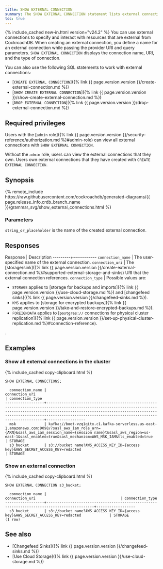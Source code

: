 ```yaml
---
title: SHOW EXTERNAL CONNECTION
summary: The SHOW EXTERNAL CONNECTION statement lists external connections.
toc: true
---
```


{% include_cached new-in.html version="v24.2" %} You can use external connections to specify and interact with resources that are external from CockroachDB. When creating an external connection, you define a name for an external connection while passing the provider URI and query parameters. `SHOW EXTERNAL CONNECTION` displays the connection name, URI, and the type of connection.

You can also use the following SQL statements to work with external connections:

- [`CREATE EXTERNAL CONNECTION`]({% link {{ page.version.version }}/create-external-connection.md %})
- [`SHOW CREATE EXTERNAL CONNECTION`]({% link {{ page.version.version }}/show-create-external-connection.md %})
- [`DROP EXTERNAL CONNECTION`]({% link {{ page.version.version }}/drop-external-connection.md %})

## Required privileges

Users with the [`admin` role]({% link {{ page.version.version }}/security-reference/authorization.md %}#admin-role) can view all external connections with `SHOW EXTERNAL CONNECTION`.

Without the `admin` role, users can view the external connections that they own. Users own external connections that they have created with `CREATE EXTERNAL CONNECTION`.

## Synopsis

<div>
{% remote_include https://raw.githubusercontent.com/cockroachdb/generated-diagrams/{{ page.release_info.crdb_branch_name }}/grammar_svg/show_external_connections.html %}
</div>

### Parameters

`string_or_placeholder` is the name of the created external connection.

## Responses

Response | Description
---------+------------
`connection_name` | The user-specified name of the external connection.
`connection_uri` | The [storage/sink]({% link {{ page.version.version }}/create-external-connection.md %}#supported-external-storage-and-sinks) URI that the external connection references.
`connection_type` | Possible values are: <br><ul><li>`STORAGE` applies to [storage for backups and imports]({% link {{ page.version.version }}/use-cloud-storage.md %}) and [changefeed sinks]({% link {{ page.version.version }}/changefeed-sinks.md %}).</li><li>`KMS` applies to [storage for encrypted backups]({% link {{ page.version.version }}/take-and-restore-encrypted-backups.md %}).</li><li>`FOREIGNDATA` applies to [`postgres://` connections for physical cluster replication]({% link {{ page.version.version }}/set-up-physical-cluster-replication.md %}#connection-reference).</li></ul>.

## Examples

### Show all external connections in the cluster

{% include_cached copy-clipboard.html %}
~~~ sql
SHOW EXTERNAL CONNECTIONS;
~~~
~~~
  connection_name |                                                                                                                                    connection_uri                                                                                                                                     | connection_type
------------------+---------------------------------------------------------------------------------------------------------------------------------------------------------------------------------------------------------------------------------------------------------------------------------------+------------------
  msk             | kafka://boot-vzq1qitx.c1.kafka-serverless.us-east-1.amazonaws.com:9098/?sasl_aws_iam_role_arn={ARN}&sasl_aws_iam_session_name={session name}t&sasl_aws_region=us-east-1&sasl_enabled=true&sasl_mechanism=AWS_MSK_IAM&tls_enabled=true                                                 | STORAGE
  s3_bucket       | s3://bucket name?AWS_ACCESS_KEY_ID={access key}&AWS_SECRET_ACCESS_KEY=redacted                                                                                                                                                                                                        | STORAGE
~~~

### Show an external connection

{% include_cached copy-clipboard.html %}
~~~ sql
SHOW EXTERNAL CONNECTION s3_bucket;
~~~
~~~
  connection_name |                                       connection_uri                                       | connection_type
------------------+--------------------------------------------------------------------------------------------+------------------
  s3_bucket       | s3://bucket name?AWS_ACCESS_KEY_ID={access key}&AWS_SECRET_ACCESS_KEY=redacted             | STORAGE
(1 row)
~~~

## See also

- [Changefeed Sinks]({% link {{ page.version.version }}/changefeed-sinks.md %})
- [Use Cloud Storage]({% link {{ page.version.version }}/use-cloud-storage.md %})
